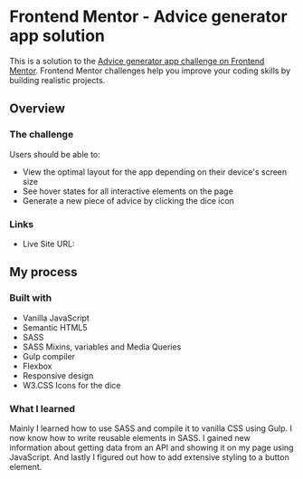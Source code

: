 # Frontend Mentor - Advice generator app solution

This is a solution to the [Advice generator app challenge on Frontend Mentor](https://www.frontendmentor.io/challenges/advice-generator-app-QdUG-13db). Frontend Mentor challenges help you improve your coding skills by building realistic projects.

## Overview

### The challenge

Users should be able to:

- View the optimal layout for the app depending on their device's screen size
- See hover states for all interactive elements on the page
- Generate a new piece of advice by clicking the dice icon

### Links

- Live Site URL: 

## My process

### Built with

- Vanilla JavaScript
- Semantic HTML5
- SASS
- SASS Mixins, variables and Media Queries 
- Gulp compiler
- Flexbox
- Responsive design
- W3.CSS Icons for the dice

### What I learned

Mainly I learned how to use SASS and compile it to vanilla CSS using Gulp. I now know how to write reusable elements in SASS. I gained new information about getting data from an API and showing it on my page using JavaScript. And lastly I figured out how to add extensive styling to a button element.
